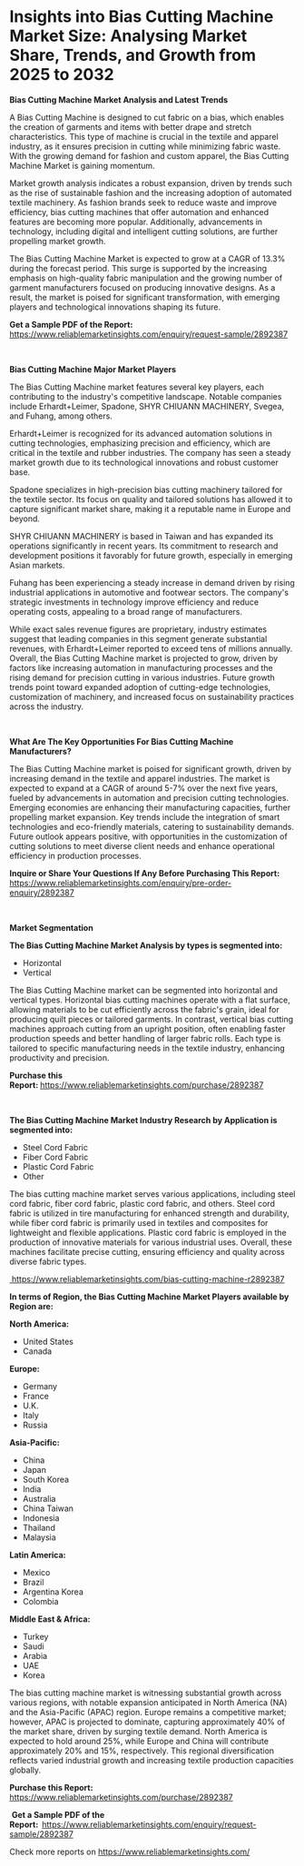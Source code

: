 <p><h1>Insights into Bias Cutting Machine Market Size: Analysing Market Share, Trends, and Growth from 2025 to 2032</h1></p><p><strong>Bias Cutting Machine Market Analysis and Latest Trends</strong></p>
<p><p>A Bias Cutting Machine is designed to cut fabric on a bias, which enables the creation of garments and items with better drape and stretch characteristics. This type of machine is crucial in the textile and apparel industry, as it ensures precision in cutting while minimizing fabric waste. With the growing demand for fashion and custom apparel, the Bias Cutting Machine Market is gaining momentum.</p><p>Market growth analysis indicates a robust expansion, driven by trends such as the rise of sustainable fashion and the increasing adoption of automated textile machinery. As fashion brands seek to reduce waste and improve efficiency, bias cutting machines that offer automation and enhanced features are becoming more popular. Additionally, advancements in technology, including digital and intelligent cutting solutions, are further propelling market growth.</p><p>The Bias Cutting Machine Market is expected to grow at a CAGR of 13.3% during the forecast period. This surge is supported by the increasing emphasis on high-quality fabric manipulation and the growing number of garment manufacturers focused on producing innovative designs. As a result, the market is poised for significant transformation, with emerging players and technological innovations shaping its future.</p></p>
<p><strong>Get a Sample PDF of the Report:&nbsp;</strong> <a href="https://www.reliablemarketinsights.com/enquiry/request-sample/2892387?utm_campaign=3200&utm_medium=2&utm_source=Github&utm_content=ia&utm_term=15032025&utm_id=bias-cutting-machine">https://www.reliablemarketinsights.com/enquiry/request-sample/2892387</a></p>
<p>&nbsp;</p>
<p><strong>Bias Cutting Machine Major Market Players</strong></p>
<p><p>The Bias Cutting Machine market features several key players, each contributing to the industry's competitive landscape. Notable companies include Erhardt+Leimer, Spadone, SHYR CHIUANN MACHINERY, Svegea, and Fuhang, among others.</p><p>Erhardt+Leimer is recognized for its advanced automation solutions in cutting technologies, emphasizing precision and efficiency, which are critical in the textile and rubber industries. The company has seen a steady market growth due to its technological innovations and robust customer base.</p><p>Spadone specializes in high-precision bias cutting machinery tailored for the textile sector. Its focus on quality and tailored solutions has allowed it to capture significant market share, making it a reputable name in Europe and beyond.</p><p>SHYR CHIUANN MACHINERY is based in Taiwan and has expanded its operations significantly in recent years. Its commitment to research and development positions it favorably for future growth, especially in emerging Asian markets.</p><p>Fuhang has been experiencing a steady increase in demand driven by rising industrial applications in automotive and footwear sectors. The company's strategic investments in technology improve efficiency and reduce operating costs, appealing to a broad range of manufacturers.</p><p>While exact sales revenue figures are proprietary, industry estimates suggest that leading companies in this segment generate substantial revenues, with Erhardt+Leimer reported to exceed tens of millions annually. Overall, the Bias Cutting Machine market is projected to grow, driven by factors like increasing automation in manufacturing processes and the rising demand for precision cutting in various industries. Future growth trends point toward expanded adoption of cutting-edge technologies, customization of machinery, and increased focus on sustainability practices across the industry.</p></p>
<p>&nbsp;</p>
<p><strong>What Are The Key Opportunities For Bias Cutting Machine Manufacturers?</strong></p>
<p><p>The Bias Cutting Machine market is poised for significant growth, driven by increasing demand in the textile and apparel industries. The market is expected to expand at a CAGR of around 5-7% over the next five years, fueled by advancements in automation and precision cutting technologies. Emerging economies are enhancing their manufacturing capacities, further propelling market expansion. Key trends include the integration of smart technologies and eco-friendly materials, catering to sustainability demands. Future outlook appears positive, with opportunities in the customization of cutting solutions to meet diverse client needs and enhance operational efficiency in production processes.</p></p>
<p><strong>Inquire or Share Your Questions If Any Before Purchasing This Report:</strong> <a href="https://www.reliablemarketinsights.com/enquiry/pre-order-enquiry/2892387?utm_campaign=3200&utm_medium=2&utm_source=Github&utm_content=ia&utm_term=15032025&utm_id=bias-cutting-machine">https://www.reliablemarketinsights.com/enquiry/pre-order-enquiry/2892387</a></p>
<p>&nbsp;</p>
<p><strong>Market Segmentation</strong></p>
<p><strong>The Bias Cutting Machine Market Analysis by types is segmented into:</strong></p>
<p><ul><li>Horizontal</li><li>Vertical</li></ul></p>
<p><p>The Bias Cutting Machine market can be segmented into horizontal and vertical types. Horizontal bias cutting machines operate with a flat surface, allowing materials to be cut efficiently across the fabric's grain, ideal for producing quilt pieces or tailored garments. In contrast, vertical bias cutting machines approach cutting from an upright position, often enabling faster production speeds and better handling of larger fabric rolls. Each type is tailored to specific manufacturing needs in the textile industry, enhancing productivity and precision.</p></p>
<p><strong>Purchase this Report:&nbsp;</strong><a href="https://www.reliablemarketinsights.com/purchase/2892387?utm_campaign=3200&utm_medium=2&utm_source=Github&utm_content=ia&utm_term=15032025&utm_id=bias-cutting-machine">https://www.reliablemarketinsights.com/purchase/2892387</a></p>
<p>&nbsp;</p>
<p><strong>The Bias Cutting Machine Market Industry Research by Application is segmented into:</strong></p>
<p><ul><li>Steel Cord Fabric</li><li>Fiber Cord Fabric</li><li>Plastic Cord Fabric</li><li>Other</li></ul></p>
<p><p>The bias cutting machine market serves various applications, including steel cord fabric, fiber cord fabric, plastic cord fabric, and others. Steel cord fabric is utilized in tire manufacturing for enhanced strength and durability, while fiber cord fabric is primarily used in textiles and composites for lightweight and flexible applications. Plastic cord fabric is employed in the production of innovative materials for various industrial uses. Overall, these machines facilitate precise cutting, ensuring efficiency and quality across diverse fabric types.</p></p>
<p><a href="https://www.reliablemarketinsights.com/bias-cutting-machine-r2892387?utm_campaign=3200&utm_medium=2&utm_source=Github&utm_content=ia&utm_term=15032025&utm_id=bias-cutting-machine">&nbsp;https://www.reliablemarketinsights.com/bias-cutting-machine-r2892387</a></p>
<p><strong>In terms of Region, the Bias Cutting Machine Market Players available by Region are:</strong></p>
<p>
    <p> <strong> North America: </strong>
        <ul>
            <li>United States</li>
            <li>Canada</li>
        </ul>
        </p> 
    <p> <strong> Europe: </strong>
        <ul>
            <li>Germany</li>
            <li>France</li>
            <li>U.K.</li>
            <li>Italy</li>
            <li>Russia</li>
        </ul>
        </p> 
    <p> <strong> Asia-Pacific: </strong>
        <ul>
            <li>China</li>
            <li>Japan</li>
            <li>South Korea</li>
            <li>India</li>
            <li>Australia</li>
            <li>China Taiwan</li>
            <li>Indonesia</li>
            <li>Thailand</li>
            <li>Malaysia</li>
        </ul>
        </p> 
    <p> <strong> Latin America: </strong>
        <ul>
            <li>Mexico</li>
            <li>Brazil</li>
            <li>Argentina Korea</li>
            <li>Colombia</li>
        </ul>
        </p> 
    <p> <strong> Middle East & Africa: </strong>
        <ul>
            <li>Turkey</li>
            <li>Saudi</li>
            <li>Arabia</li>
            <li>UAE</li>
            <li>Korea</li>
        </ul>
    </p>
    </p>
<p><p>The bias cutting machine market is witnessing substantial growth across various regions, with notable expansion anticipated in North America (NA) and the Asia-Pacific (APAC) region. Europe remains a competitive market; however, APAC is projected to dominate, capturing approximately 40% of the market share, driven by surging textile demand. North America is expected to hold around 25%, while Europe and China will contribute approximately 20% and 15%, respectively. This regional diversification reflects varied industrial growth and increasing textile production capacities globally.</p></p>
<p><strong>Purchase this Report: </strong><a href="https://www.reliablemarketinsights.com/purchase/2892387?utm_campaign=3200&utm_medium=2&utm_source=Github&utm_content=ia&utm_term=15032025&utm_id=bias-cutting-machine">https://www.reliablemarketinsights.com/purchase/2892387</a></p>
<p>&nbsp;<strong>Get a Sample PDF of the Report:&nbsp;&nbsp;</strong><a href="https://www.reliablemarketinsights.com/enquiry/request-sample/2892387?utm_campaign=3200&utm_medium=2&utm_source=Github&utm_content=ia&utm_term=15032025&utm_id=bias-cutting-machine">https://www.reliablemarketinsights.com/enquiry/request-sample/2892387</a></p>
<p><strong></strong></p>
<p>Check more reports on <a href="https://www.reliablemarketinsights.com/?utm_campaign=3200&utm_medium=2&utm_source=Github&utm_content=ia&utm_term=15032025&utm_id=bias-cutting-machine">https://www.reliablemarketinsights.com/</a></p>